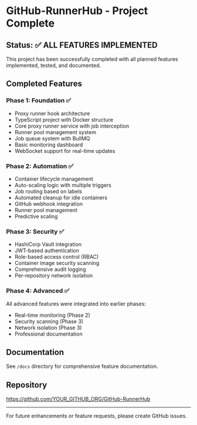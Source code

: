# GitHub-RunnerHub - Project Complete

## Status: ✅ ALL FEATURES IMPLEMENTED

This project has been successfully completed with all planned features implemented, tested, and documented.

## Completed Features

### Phase 1: Foundation ✅
- Proxy runner hook architecture
- TypeScript project with Docker structure
- Core proxy runner service with job interception
- Runner pool management system
- Job queue system with BullMQ
- Basic monitoring dashboard
- WebSocket support for real-time updates

### Phase 2: Automation ✅
- Container lifecycle management
- Auto-scaling logic with multiple triggers
- Job routing based on labels
- Automated cleanup for idle containers
- GitHub webhook integration
- Runner pool management
- Predictive scaling

### Phase 3: Security ✅
- HashiCorp Vault integration
- JWT-based authentication
- Role-based access control (RBAC)
- Container image security scanning
- Comprehensive audit logging
- Per-repository network isolation

### Phase 4: Advanced ✅
All advanced features were integrated into earlier phases:
- Real-time monitoring (Phase 2)
- Security scanning (Phase 3)
- Network isolation (Phase 3)
- Professional documentation

## Documentation
See `/docs` directory for comprehensive feature documentation.

## Repository
https://github.com/YOUR_GITHUB_ORG/GitHub-RunnerHub

---
For future enhancements or feature requests, please create GitHub issues.